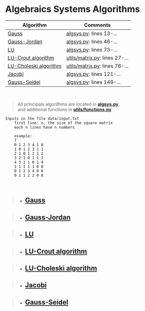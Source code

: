 # Algebraics Systems Algorithms


| Algorithm                                     | Comments                                              |
|-----------------------------------------------|-------------------------------------------------------|
| [Gauss](algsys.py#L13)                        | [algsys.py](algsys.py#L13): lines 13-...               |
| [Gauss-Jordan](algsys.py#L46)                 | [algsys.py](algsys.py#L46): lines 46-...              |
| [LU](algsys.py#L73)                           | [algsys.py](algsys.py#L73): lines 73-...              |
| [LU-Crout algorithm](utils/matrix.py#L27)     | [utils/matrix.py](utils/matrix.py#L27): lines 27-...  |
| [LU-Choleski algorithm](utils/matrix.py#L76)  | [utils/matrix.py](utils/matrix.py#L76): lines 76-...  |
| [Jacobi](algsys.py#L121)                     | [algsys.py](algsys.py#L121): lines 121-...            |
| [Gauss-Seidel](algsys.py#L149)                | [algsys.py](algsys.py#L149): lines 149-...            |

<br>

> All principals algorithms are located in **[algsys.py](algsys.py)**, <br>
> and additional functions in **[utils/functions.py](utils/functions.py)**

	Inputs in the file data/input.txt
		first line: n, the size of the square matrix
		each n lines have n numbers

		example:
		7
		0 1 2 3 4 1 0
		1 0 1 2 3 1 1
		2 1 0 1 2 1 2
		3 2 1 0 1 1 3
		4 3 2 1 0 1 4
		1 1 1 1 1 0 0
		0 1 2 3 4 0 0
		0 1 1 2 2 0 0

<br />

> * ## [Gauss](algsys.py#L04)

> * ## [Gauss-Jordan](algsys.py#L40)

> * ## [LU](algsys.py#L70)

> * ## [LU-Crout algorithm](utils/matrix.py#L27)

> * ## [LU-Choleski algorithm](utils/matrix.py#L76)

> * ## [Jacobi](algsys.py#L121)

> * ## [Gauss-Seidel](algsys.py#L149)

